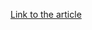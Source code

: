 [Link to the article](https://www.akamai.com/blog/security-research/2023/dec/qnap-viostor-zero-day-vulnerability-spreading-mirai-patched)
